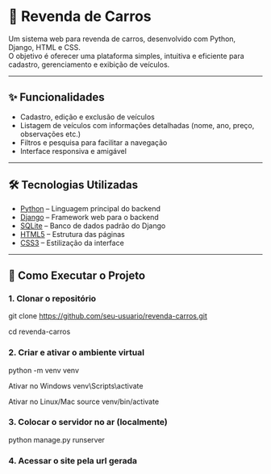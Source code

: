 # 🚗 Revenda de Carros

Um sistema web para revenda de carros, desenvolvido com Python, Django, HTML e CSS.  
O objetivo é oferecer uma plataforma simples, intuitiva e eficiente para cadastro, gerenciamento e exibição de veículos.

------------------------------------------------------------------------------------------------------------------------

## ✨ Funcionalidades

- Cadastro, edição e exclusão de veículos  
- Listagem de veículos com informações detalhadas (nome, ano, preço, observações etc.)  
- Filtros e pesquisa para facilitar a navegação  
- Interface responsiva e amigável  

------------------------------------------------------------------------------------------------------------------------

## 🛠️ Tecnologias Utilizadas

- [Python](https://www.python.org/) – Linguagem principal do backend  
- [Django](https://www.djangoproject.com/) – Framework web para o backend  
- [SQLite](https://www.sqlite.org/) – Banco de dados padrão do Django  
- [HTML5](https://developer.mozilla.org/docs/Web/HTML) – Estrutura das páginas  
- [CSS3](https://developer.mozilla.org/docs/Web/CSS) – Estilização da interface  

------------------------------------------------------------------------------------------------------------------------

## 🚀 Como Executar o Projeto

### 1. Clonar o repositório

git clone https://github.com/seu-usuario/revenda-carros.git

cd revenda-carros

### 2. Criar e ativar o ambiente virtual

python -m venv venv

 Ativar no Windows
venv\Scripts\activate

 Ativar no Linux/Mac
source venv/bin/activate

### 3. Colocar o servidor no ar (localmente)

python manage.py runserver

### 4. Acessar o site pela url gerada 


